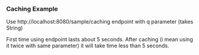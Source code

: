 <h3> Caching Example </h3>

Use http://localhost:8080/sample/caching endpoint with q parameter (takes String)

First time using endpoint lasts about 5 seconds. After caching (i mean using it twice with same parameter) it will take time less than 5 seconds.
